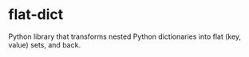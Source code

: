 # flat-dict

Python library that transforms nested Python dictionaries into flat (key, value) sets, and back.